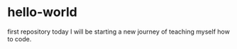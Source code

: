 # hello-world
first repository
today I will be starting a new journey of teaching myself how to code.
